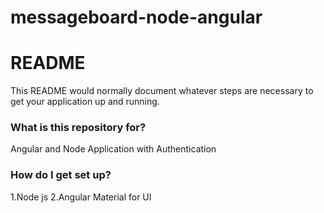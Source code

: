 # messageboard-node-angular


# README #

This README would normally document whatever steps are necessary to get your application up and running.

### What is this repository for? ###

Angular and Node Application with Authentication

### How do I get set up? ###
1.Node js
2.Angular Material for UI
